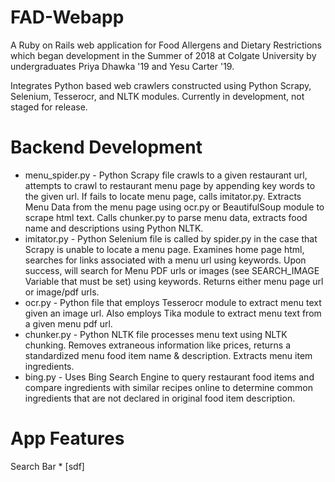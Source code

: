 # FAD-Webapp
A Ruby on Rails web application for Food Allergens and Dietary Restrictions which began development in the Summer of 2018 at Colgate University by undergraduates Priya Dhawka '19 and Yesu Carter '19.

Integrates Python based web crawlers constructed using Python Scrapy, Selenium, Tesserocr, and NLTK modules. Currently in development, not staged for release.

# Backend Development
 * menu_spider.py - Python Scrapy file crawls to a given restaurant url, attempts to crawl to restaurant menu page by appending key words to the given url. If fails to locate menu page, calls imitator.py. Extracts Menu Data from the menu page using ocr.py or BeautifulSoup module to scrape html text. Calls chunker.py to parse menu data, extracts food name and descriptions using Python NLTK.
 * imitator.py - Python Selenium file is called by spider.py in the case that Scrapy is unable to locate a menu page. Examines home page html, searches for links associated with a menu url using keywords. Upon success, will search for Menu PDF urls or images (see SEARCH_IMAGE Variable that must be set) using keywords. Returns either menu page url or image/pdf urls.
 * ocr.py - Python file that employs Tesserocr module to extract menu text given an image url. Also employs Tika module to extract menu text from a given menu pdf url.
 * chunker.py - Python NLTK file processes menu text using NLTK chunking. Removes extraneous information like prices, returns a standardized menu food item name & description. Extracts menu item ingredients.
 * bing.py - Uses Bing Search Engine to query restaurant food items and compare ingredients with similar recipes online to determine common ingredients that are not declared in original food item description.
# App Features
  Search Bar
    *  [sdf]
